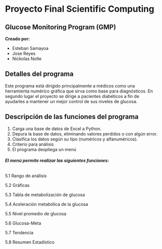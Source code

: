 # Proyecto Final Scientific Computing
## Glucose Monitoring Program (GMP)
**Creado por:** 
- Esteban Samayoa
- Jose Reyes
- Nickolas Nolte

## Detalles del programa
Este programa está dirigido principalmente a médicos como una herramienta numérico gráfica que sirva como base para diagnósticos. En segundo lugar el proyecto se dirige a pacientes diabéticos a fin de ayudarles a mantener un mejor control de sus niveles de glucosa.

## Descripción de las funciones del programa
1. Carga una base de datos de Excel a Python.
2. Depura la base de datos, eliminando valores perdidos o con algún error.
3. Clasifica los datos según su tipo (numéricos y alfanuméricos).
4. Criterio para análisis
5. El programa despliega un menú

###### **El menú permite realizar las siguientes funciones:** 

5.1 Rango de análisis

5.2 Gráficas

5.3 Tabla de metabolización de glucosa

5.4 Aceleración metabólica de la glucosa

5.5 Nivel promedio de glucosa

5.6 Glucosa-Meta

5.7 Tendencia

5.8 Resumen Estadístico
